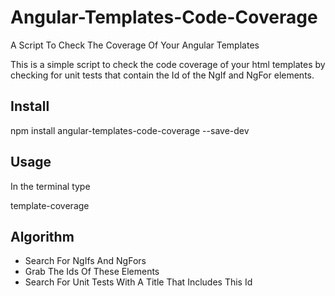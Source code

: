 # Angular-Templates-Code-Coverage
A Script To Check The Coverage Of Your Angular Templates

This is a simple script to check the code coverage of your html templates by checking for unit tests that contain the Id of the NgIf and NgFor elements.

## Install

npm install angular-templates-code-coverage --save-dev

## Usage

In the terminal type

template-coverage

## Algorithm

- Search For NgIfs And NgFors
- Grab The Ids Of These Elements
- Search For Unit Tests With A Title That Includes This Id
